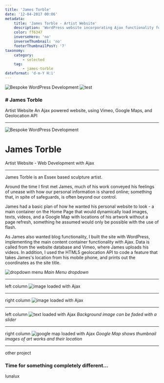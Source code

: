 ```yaml
---
title: 'James Torble'
date: '12-04-2017 00:06'
metadata:
    title: 'James Torble - Artist Website'
    description: 'WordPress website incorporating Ajax functionality for scuplture artist, James Torble'
    color: ff6347
    inverseHero: 'no'
    inverseThumbnail: 'no'
    footerThumbnailPosY: '7'
taxonomy:
    category:
        - selected
    tag:
        - james-torble
dateformat: 'd-m-Y H:i'
---
```


![Bespoke WordPress Development](jt-header_fade.jpg)
![test](JT-featured.jpg)
### # James Torble
Artist Website
An Ajax powered website, using Vimeo, Google Maps, and Geolocation API

---

![Bespoke WordPress Development](jt-header_fade.jpg)
# James Torble
Artist Website - Web Development with Ajax

---

James Torble is an Essex based sculpture artist.

Around the time I first met James, much of his work conveyed his feelings of unease with how our personal information is shared online; something that, in spite of safeguards, is often beyond our control.

James had a basic plan of how he wanted his personal website to look - a main container on the Home Page that would dynamically load images, texts, videos, and a Google Map with locations of his artwork without a page refresh, something he assumed would only be possible with the use of flash.

As James also wanted blog functionality, I built the site with WordPress, implementing the main content container functionality with Ajax. Data is called from the website database and Vimeo, where James uploads his videos. In addition, I used the HTML5 geolocation API to code a feature that takes James's location from his mobile phone, and prints out the coordinates as the site title.

![dropdown menu](jt-home_sculpture-open.jpg)
_Main Menu dropdown_

---

left column
![image loaded with Ajax](jt-home_sculpture.jpg)

---

right column
![image loaded with Ajax](jt-home_image.jpg)

---

left column
![text loaded with Ajax](jt-home_text.jpg)
_Background image can be faded with a slider_

---

right column
![google map loaded with Ajax](jt-home_map.jpg)
_Google Map shows thumbnail images of art works and their location_

---

other project
### Time for something completely different...
lunalux